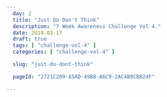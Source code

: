 ```yaml
---
  day: 2
  title: "Just Do Don't Think"
  description: "7 Week Awareness Challenge Vol 4."
  date: 2019-03-17
  draft: true
  tags: [ "challenge-vol-4" ]
  categories: [ "challenge-vol-4" ]

  slug: "just-do-dont-think"

  pageId: "2721C209-A5AD-49BB-A6C9-2AC4B8CB824F"

---
```


